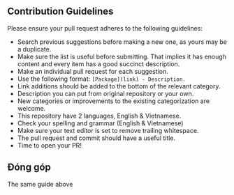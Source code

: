 ## Contribution Guidelines

Please ensure your pull request adheres to the following guidelines:

- Search previous suggestions before making a new one, as yours may be a duplicate.
- Make sure the list is useful before submitting. That implies it has enough content and every item has a good succinct description.
- Make an individual pull request for each suggestion.
- Use the following format: `[Package](link) - Description.`
- Link additions should be added to the bottom of the relevant category.
- Description you can put from original repository or your own.
- New categories or improvements to the existing categorization are welcome.
- This repository have 2 languages, English & Vietnamese.
- Check your spelling and grammar (English & Vietnamese)
- Make sure your text editor is set to remove trailing whitespace.
- The pull request and commit should have a useful title.
- Time to open your PR!

## Đóng góp
The same guide above